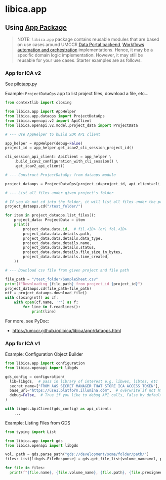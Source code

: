# libica.app

## Using [App Package](https://umccr.github.io/libica/libica/app/index.html)

> NOTE: `libica.app` package contains reusable modules that are based on use cases around UMCCR [Data Portal backend](https://github.com/umccr/data-portal-apis), [Workflows automation and orchestration](https://github.com/umccr/data-portal-apis/tree/dev/docs/pipeline) implementations. Hence, it may be a specific domain logic implementation. However, it may still be reusable for your use cases. Starter examples are as follows.

### App for ICA v2

See [pilotapp.py](https://github.com/umccr/libica/blob/main/examples/pilotapp.py)

Example: `ProjectDataOps` app to list project files, download a file, etc...

```python
from contextlib import closing

from libica.app import AppHelper
from libica.app.dataops import ProjectDataOps
from libica.openapi.v2 import ApiClient
from libica.openapi.v2.model.project_data import ProjectData

# --- Use AppHelper to build SDK API client

app_helper = AppHelper(debug=False)
project_id = app_helper.get_icav2_cli_session_project_id()

cli_session_api_client: ApiClient = app_helper \
    .build_icav2_configuration_with_cli_session() \
    .get_icav2_api_client()

# --- Construct ProjectDataOps from dataops module

project_dataops = ProjectDataOps(project_id=project_id, api_client=cli_session_api_client)

# --- List all files under given project's folder

# If you do not cd into the folder, it will list all files under the project
project_dataops.cd("/test_folder/")

for item in project_dataops.list_files():
    project_data: ProjectData = item
    print((
        project_data.data.id,  # fil.<ID> (or) fol.<ID>
        project_data.data.details.path,
        project_data.data.details.data_type,
        project_data.data.details.name,
        project_data.data.details.status,
        project_data.data.details.file_size_in_bytes,
        project_data.data.details.time_created,
    ))

# --- Download csv file from given project and file path

file_path = "/test_folder/SampleSheet.csv"
print(f"Downloading {file_path} from project_id {project_id}")
project_dataops.cd(file_path=file_path)
ntf = project_dataops.download_file()
with closing(ntf) as cf:
    with open(cf.name, 'r') as f:
        for line in f.readlines():
            print(line)
```

For more, see PyDoc: 
- https://umccr.github.io/libica/libica/app/dataops.html

### App for ICA v1

Example: Configuration Object Builder

```python
from libica.app import configuration
from libica.openapi import libgds

gds_config = configuration(
  lib=libgds,  # pass in library of interest e.g. libwes, libtes, etc 
  secret_name=["FROM_AWS_SECRET_MANAGER_THAT_STORE_ICA_ACCESS_TOKEN"],
  base_url="https://use1.platform.illumina.com",  # overwrite if not https://aps2.platform.illumina.com
  debug=False,  # True if you like to debug API calls, False by default anyway, just for demo
)

with libgds.ApiClient(gds_config) as api_client:
    ...
```

Example: Listing Files from GDS

```python
from typing import List

from libica.app import gds
from libica.openapi import libgds

vol, path = gds.parse_path("gds://development/some/folder/path/")
files: List[libgds.FileResponse] = gds.get_file_list(volume_name=vol, path=path)

for file in files:
  print(f"{file.name}, {file.volume_name}, {file.path}, {file.presigned_url}")
```
